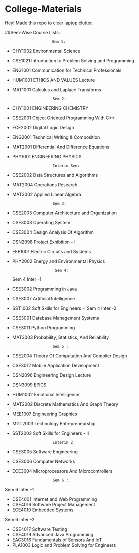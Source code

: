 # College-Materials

Hey! Made this repo to clear laptop clutter.

##Sem-Wise Course Lists:

                         Sem 1:
- CHY1002	Environmental Science	
- CSE1021	Introduction to Problem Solving and Programming	
- ENG1001	Communication for Technical Professionals	
- HUM1001	ETHICS AND VALUES	Lecture 	
- MAT1001	Calculus and Laplace Transforms

                        Sem 2:
- CHY1001	ENGINEERING CHEMISTRY	
- CSE2001	Object Oriented Programming With C++	
- ECE2002	Digital Logic Design	
- ENG2001	Technical Writing & Composition	
- MAT2001	Differential And Difference Equations	
- PHY1001	ENGINEERING PHYSICS
  
                        Interim Sem:
- CSE2002	Data Structures and Algorithms	
- MAT2004	Operations Research	
- MAT3002	Applied Linear Algebra
  
                        Sem 3:
- CSE2003	Computer Architecture and Organization	
- CSE3003	Operating System	
- CSE3004	Design Analysis Of Algorithm	
- DSN2098	Project Exhibition – I
- EEE1001	Electric Circuits and Systems	
- PHY2002	Energy and Environmental Physics
  
                         Sem 4:
  Sem 4 Inter -1
- CSE3002	Programming in Java
- CSE3007	Artificial Intelligence
- SST1002	Soft Skills for Engineers -I
  Sem 4 Inter -2
- CSE3001	Database Management Systems
- CSE3011	Python Programming
- MAT3003	Probability, Statistics, And Reliability
  
                        Sem 5 :
- CSE2004	Theory Of Computation And Compiler Design
- CSE3012	Mobile Application Development
- DSN2096	Engineering Design	Lecture
- DSN3099	EPICS
- HUM1002	Emotional Intelligence
- MAT2002	Discrete Mathematics And Graph Theory
- MEE1007	Engineering Graphics
- MGT2003	Technology Entrepreneurship
- SST2002	Soft Skills for Engineers - II

                        Interim 2
- CSE3005	Software Engineering
- CSE3006	Computer Networks
- ECE3004	Microprocessors And Microcontrollers
  
                        Sem 6 :
Sem 6 Inter -1
- CSE4001	Internet and Web Programming
- CSE4016	Software Project Management
- ECE4010	Embedded Systems

Sem 6 Inter -2
- CSE4017	Software Testing
- CSE4019	Advanced Java Programming
- EAC3016	Fundamentals of Sensors And IoT
- PLA1003	Logic and Problem Solving for Engineers
